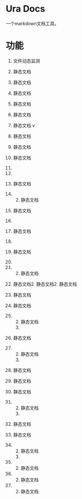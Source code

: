 # Ura Docs

一个markdown文档工具。

# 功能
1. 文件动态监测
2. 静态文档

2. 静态文档

2. 静态文档
2. 静态文档
2. 静态文档
2. 静态文档
v
2. 静态文档
2. 静态文档
2. 静态文档
1. 
1. 
2. 静态文档

1. 2. 静态文档
2. 静态文档
1. 
2. 静态文档
1. 
2. 静态文档
1. 

1. 2. 静态文档
2. 静态文档2. 静态文档2. 静态文档
2. 静态文档

2. 静态文档
1. 2. 静态文档
	1. 
2. 静态文档
1. 2. 静态文档
	1. 
2. 静态文档

2. 静态文档

2. 静态文档
1. 2. 静态文档
	1. 
2. 静态文档

2. 静态文档
1. 2. 静态文档
	1. 

1. 2. 静态文档

1. 2. 静态文档
1. 2. 静态文档